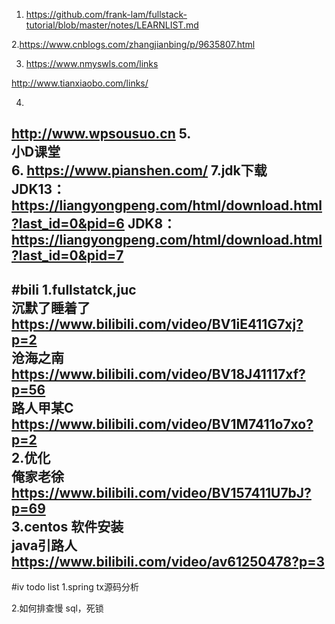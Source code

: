 1. https://github.com/frank-lam/fullstack-tutorial/blob/master/notes/LEARNLIST.md

2.https://www.cnblogs.com/zhangjianbing/p/9635807.html

3. https://www.nmyswls.com/links

http://www.tianxiaobo.com/links/

4.
http://www.wpsousuo.cn
5.  
小D课堂  
6.
https://www.pianshen.com/
7.jdk下载  
JDK13：https://liangyongpeng.com/html/download.html?last_id=0&pid=6
JDK8：
 https://liangyongpeng.com/html/download.html?last_id=0&pid=7
---
#bili
1.fullstatck,juc  
沉默了睡着了 https://www.bilibili.com/video/BV1iE411G7xj?p=2  
沧海之南  https://www.bilibili.com/video/BV18J41117xf?p=56  
路人甲某C https://www.bilibili.com/video/BV1M7411o7xo?p=2  
2.优化  
俺家老徐  https://www.bilibili.com/video/BV157411U7bJ?p=69  
3.centos 软件安装  
java引路人  https://www.bilibili.com/video/av61250478?p=3
---
#iv todo list
1.spring tx源码分析

2.如何排查慢 sql，死锁